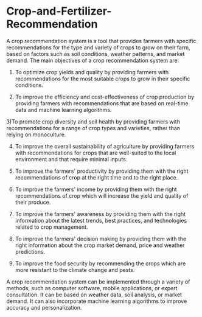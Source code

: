 # <h1>Crop-and-Fertilizer-Recommendation</h1>

A crop recommendation system is a tool that provides farmers with specific recommendations for the type and variety of crops to grow on their farm, based on factors such as soil conditions, weather patterns, and market demand. The main objectives of a crop recommendation system are:

1) To optimize crop yields and quality by providing farmers with recommendations for the most suitable crops to grow in their specific conditions.

2) To improve the efficiency and cost-effectiveness of crop production by providing farmers with recommendations that are based on real-time data and machine learning algorithms.

3)To promote crop diversity and soil health by providing farmers with recommendations for a range of crop types and varieties, rather than relying on monoculture.

4) To improve the overall sustainability of agriculture by providing farmers with recommendations for crops that are well-suited to the local environment and that require minimal inputs.

5) To improve the farmers' productivity by providing them with the right recommendations of crop at the right time and to the right place.

6) To improve the farmers' income by providing them with the right recommendations of crop which will increase the yield and quality of their produce.

7) To improve the farmers' awareness by providing them with the right information about the latest trends, best practices, and technologies related to crop management.

8) To improve the farmers' decision making by providing them with the right information about the crop market demand, price and weather predictions.

9) To improve the food security by recommending the crops which are more resistant to the climate change and pests.

A crop recommendation system can be implemented through a variety of methods, such as computer software, mobile applications, or expert consultation. It can be based on weather data, soil analysis, or market demand. It can also incorporate machine learning algorithms to improve accuracy and personalization.
